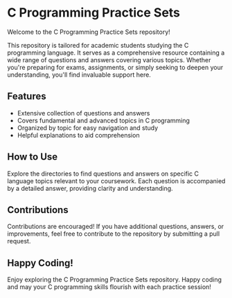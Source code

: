 # C Programming Practice Sets

Welcome to the C Programming Practice Sets repository!

This repository is tailored for academic students studying the C programming language. It serves as a comprehensive resource containing a wide range of questions and answers covering various topics. Whether you're preparing for exams, assignments, or simply seeking to deepen your understanding, you'll find invaluable support here.

## Features

- Extensive collection of questions and answers
- Covers fundamental and advanced topics in C programming
- Organized by topic for easy navigation and study
- Helpful explanations to aid comprehension

## How to Use

Explore the directories to find questions and answers on specific C language topics relevant to your coursework. Each question is accompanied by a detailed answer, providing clarity and understanding.

## Contributions

Contributions are encouraged! If you have additional questions, answers, or improvements, feel free to contribute to the repository by submitting a pull request.


## Happy Coding!

Enjoy exploring the C Programming Practice Sets repository. Happy coding and may your C programming skills flourish with each practice session!

